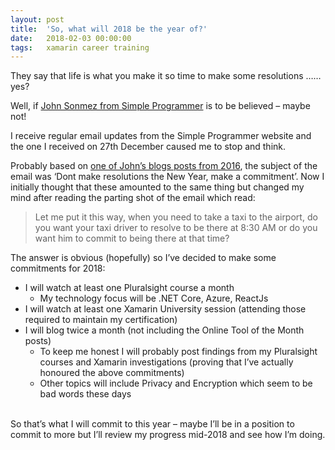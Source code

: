 ```yaml
---
layout: post
title:  'So, what will 2018 be the year of?'
date:   2018-02-03 00:00:00
tags:   xamarin career training
---
```

They say that life is what you make it so time to make some resolutions …… yes?

Well, if <a href='https://simpleprogrammer.com/' target='_blank'>John Sonmez from Simple Programmer</a> is to be believed – maybe not!

I receive regular email updates from the Simple Programmer website and the one I received on 27th December caused me to stop and think.
<!--more-->
Probably based on <a href='https://simpleprogrammer.com/how-to-win-in-the-new-year/' target='_blank'>one of John’s blogs posts from 2016</a>, the subject of the email was ‘Dont make resolutions the New Year, make a commitment’. Now I initially thought that these amounted to the same thing but changed my mind after reading the parting shot of the email which read:

>Let me put it this way, when you need to take a taxi to the airport, do you want your taxi driver to resolve to be there at 8:30 AM or do you want him to commit to being there at that time?

The answer is obvious (hopefully) so I’ve decided to make some commitments for 2018:

- I will watch at least one Pluralsight course a month
    - My technology focus will be .NET Core, Azure, ReactJs
- I will watch at least one Xamarin University session (attending those required to maintain my certification)
- I will blog twice a month (not including the Online Tool of the Month posts)
    - To keep me honest I will probably post findings from my Pluralsight courses and Xamarin investigations (proving that I’ve actually honoured the above commitments)
    - Other topics will include Privacy and Encryption which seem to be bad words these days

<br>
So that’s what I will commit to this year – maybe I’ll be in a position to commit to more but I’ll review my progress mid-2018 and see how I’m doing.